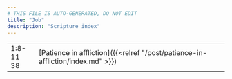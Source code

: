 ```yaml
---
# THIS FILE IS AUTO-GENERATED, DO NOT EDIT
title: "Job"
description: "Scripture index"
---
```


|  |  |
| --- | --- |
| 1:8-11 <br/> 38 | [Patience in affliction]({{<relref "/post/patience-in-affliction/index.md" >}}) |
